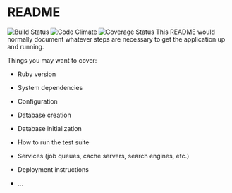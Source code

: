 # README
![Build Status](https://codeship.com/projects/<YOUR_PROJECT_UUID>/status?branch=master)
![Code Climate](https://codeclimate.com/github/<YOUR_GITHUB_USERNAME>/<YOUR_REPO_NAME>.png)
![Coverage Status](https://coveralls.io/repos/<YOUR_GITHUB_USERNAME>/<YOUR_REPO_NAME>/badge.png)
This README would normally document whatever steps are necessary to get the
application up and running.

Things you may want to cover:

* Ruby version

* System dependencies

* Configuration

* Database creation

* Database initialization

* How to run the test suite

* Services (job queues, cache servers, search engines, etc.)

* Deployment instructions

* ...
